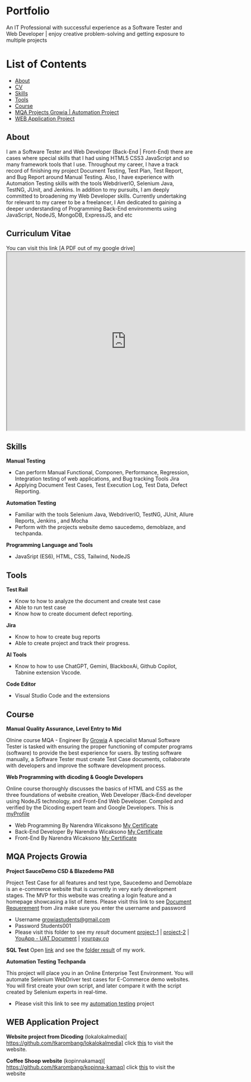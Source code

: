 # Portfolio
An IT Professional with successful experience as a Software Tester and Web Developer | enjoy creative problem-solving and getting exposure to multiple projects
# List of Contents
-	[About](#about)
-	[CV](#curriculum-vitae)
-	[Skills](#skills)
-	[Tools](#tools)
-	[Course](#course)
-	[MQA Projects Growia | Automation Project](#mqa-projects-growia)
-	[WEB Application Project](#web-application-project)
## About
I am a Software Tester and Web Developer (Back-End | Front-End)  there are cases where special skills that I had using HTML5 CSS3 JavaScript and so many framework tools that I use.
Throughout my career, I have a track record of finishing my project Document Testing, Test Plan, Test Report, and Bug Report around Manual Testing. Also, I have experience with Automation Testing skills with the tools WebdriverIO, Selenium Java, TestNG, JUnit, and Jenkins.
In addition to my pursuits, I am deeply committed to broadening my Web Developer skills. Currently undertaking for relevant to my career to be a freelancer, I Am dedicated to gaining a deeper understanding of Programming Back-End environments using JavaScript, NodeJS, MongoDB, ExpressJS, and etc

## Curriculum Vitae
You can visit this link [A PDF out of my google drive]<iframe src="https://drive.google.com/file/d/1svsACXnE95Brr-NfST9p5EFwKCkbTuIx/preview" width="640" height="480" allow="autoplay"></iframe>

## Skills
__Manual Testing__
-	Can perform Manual Functional, Componen, Performance, Regression, Integration testing of web applications, and Bug tracking Tools Jira
-	Applying Document Test Cases, Test Execution Log, Test Data, Defect Reporting.

  __Automation Testing__
-	Familiar with the tools Selenium Java, WebdriverIO, TestNG, JUnit, Allure Reports, Jenkins , and Mocha
-	Perform with the projects website demo saucedemo, demoblaze, and techpanda.

__Programming Language and Tools__
-	JavaSript (ES6), HTML, CSS, Tailwind, NodeJS
  
## Tools
__Test Rail__
-	Know to how to analyze the document and create test case
-	Able to run test case
-	Know how to create document defect reporting.

__Jira__
-	Know to how to create bug reports
-	Able to create project and track their progress.

__AI Tools__
-	Know to how to use ChatGPT, Gemini, BlackboxAi, Github Copilot, Tabnine extension Vscode.
  
__Code Editor__
-	Visual Studio Code and the extensions

## Course
__Manual Quality Assurance, Level Entry to Mid__

Olnine course MQA - Engineer By [Growia]( https://www.growia.education/id)
A specialist Manual Software Tester is tasked with ensuring the proper functioning of computer programs (software) to provide the best experience for users. By testing software manually, a Software Tester must create Test Case documents, collaborate with developers and improve the software development process.


__Web Programming with dicoding & Google Developers__

Online course  thoroughly discusses the basics of HTML and CSS as the three foundations of website creation, Web Developer /Back-End developer using NodeJS technology, and Front-End Web Developer. Compiled and verified by the Dicoding expert team and Google Developers. This is [myProfile]( https://www.dicoding.com/users/tuang_karombang/academies)

- Web Programming By Narendra Wicaksono [My Certificate](https://www.dicoding.com/certificates/MEPJVYQ8QP3V)
- Back-End Developer By Narendra Wicaksono [My Certificate](https://www.dicoding.com/certificates/ERZR022DNXYV)
- Front-End By Narendra Wicaksono [My Certificate](https://www.dicoding.com/certificates/81P2VVY9JPOY)


## MQA Projects Growia
__Project SauceDemo CSD & Blazedemo PAB__

Project Test Case for all features and test type, Saucedemo and Demoblaze is an e-commerce website that is currently in very early development stages. The MVP for this website was creating a login feature and a homepage showcasing a list of items. 
Please visit this link to see [Document Requerement](https://growiaeducationid.atlassian.net/jira/software/projects/CSD/boards/3/timeline) from Jira make sure you enter the username and password
-	Username growiastudents@gmail.com
-	Password Students001
-	Please visit this folder to see my *result* document [project-1](https://github.com/tkarombang/MyPortfolio/tree/main/Project%201) | [project-2](https://github.com/tkarombang/MyPortfolio/tree/main/Project%202) | [YouApp - UAT Document](https://github.com/tkarombang/MyPortfolio/tree/main/YouApp%20-%20UAT) | [yourpay.co](https://github.com/tkarombang/MyPortfolio/tree/main/YourPay) 
  
__SQL Test__
Open [link]( https://www.programiz.com/sql/online-compiler/) and see the [folder result](https://github.com/tkarombang/MyPortfolio/tree/main/SQL%20TEST) of my work.

__Automation Testing Techpanda__

This project will place you in an Online Enterprise Test Environment. You will automate Selenium WebDriver test cases for E-Commerce demo websites. You will first create your own script, and later compare it with the script created by Selenium experts in real-time.
-	Please visit this link to see my [automation testing](https://github.com/tkarombang/webDriverIO-challange) project
  
## WEB Application Project
__Website project from Dicoding__
(lokalokalmedia)[ https://github.com/tkarombang/lokalokalmedia] click [this]( https://tkarombang.github.io/lokalokalmedia/) to visit the website.

__Coffee Shoop website__
(kopinnakamaq)[ https://github.com/tkarombang/kopinna-kamaq] click [this]( https://tkarombang.github.io/kopinna-kamaq) to visit the website

